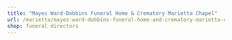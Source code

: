 ```yaml
---
title: "Mayes Ward-Dobbins Funeral Home & Crematory Marietta Chapel"
url: /marietta/mayes-ward-dobbins-funeral-home-and-crematory-marietta-chapel/
shop: funeral directors
---
```

